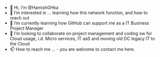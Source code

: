 - 👋 Hi, I’m @HamishGHka
- 👀 I’m interested in ... learning how this network function, and how to reach out
- 🌱 I’m currently learning how GitHub can support me as a IT Business Project Manager
- 💞️ I’m looking to collaborate on project management and coding sw for Cloud usage, i.d. Micro services, IT aaS and moving old DC legacy IT to the Cloud
- 📫 How to reach me ... - you are welcome to contact me here.


<!---
HamishGHka/HamishGHka is a ✨ special ✨ repository because its `README.md` (this file) appears on your GitHub profile.
You can click the Preview link to take a look at your changes.
--->
